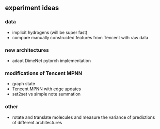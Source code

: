 ## experiment ideas


### data
* implicit hydrogens (will be super fast)
* compare manually constructed features from Tencent with raw data

### new architectures
* adapt DimeNet pytorch implementation

### modifications of Tencent MPNN
* graph state
* Tencent MPNN with edge updates
* set2set vs simple note summation

### other
* rotate and translate molecules and measure the variance of predictions of different architectures